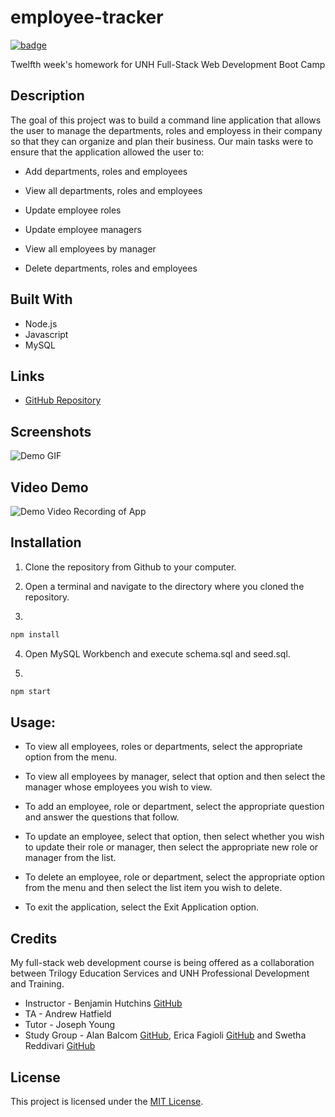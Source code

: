 # employee-tracker

[![badge](https://img.shields.io/badge/license-MIT-green)](https://choosealicense.com/licenses/mit)

Twelfth week's homework for UNH Full-Stack Web Development Boot Camp

## Description

The goal of this project was to build a command line application that allows the user to manage the departments, roles and employess in their company so that they can organize and plan their business. Our main tasks were to ensure that the application allowed the user to:

* Add departments, roles and employees

* View all departments, roles and employees

* Update employee roles

* Update employee managers

* View all employees by manager

* Delete departments, roles and employees

## Built With

* Node.js
* Javascript
* MySQL

## Links

* [GitHub Repository](https://github.com/shabobble/employee-tracker)

## Screenshots

![Demo GIF](/assets/demo.gif)

## Video Demo

![Demo Video Recording of App](https://www.youtube.com/watch?v=oPQkSiV9uaI)

## Installation

1. Clone the repository from Github to your computer.

2. Open a terminal and navigate to the directory where you cloned the repository.

3. 
```bash
npm install
```

4. Open MySQL Workbench and execute schema.sql and seed.sql.

5. 
```bash
npm start
```

## Usage:

* To view all employees, roles or departments, select the appropriate option from the menu.

* To view all employees by manager, select that option and then select the manager whose employees you wish to view. 

* To add an employee, role or department, select the appropriate question and answer the questions that follow.

* To update an employee, select that option, then select whether you wish to update their role or manager, then select the appropriate new role or manager from the list.

* To delete an employee, role or department, select the appropriate option from the menu and then select the list item you wish to delete.

* To exit the application, select the Exit Application option.

## Credits

My full-stack web development course is being offered as a collaboration between Trilogy Education Services and UNH Professional Development and Training.

* Instructor - Benjamin Hutchins [GitHub](https://github.com/benhutchins)
* TA - Andrew Hatfield
* Tutor - Joseph Young
* Study Group - Alan Balcom [GitHub](https://github.com/abalcs), Erica Fagioli [GitHub](https://github.com/efagioli01) and Swetha Reddivari [GitHub](https://github.com/swethareddyl)

## __License__ 

 This project is licensed under the [MIT License](https://choosealicense.com/licenses/mit). 


